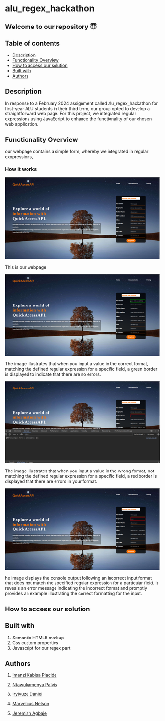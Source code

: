 # alu_regex_hackathon

## Welcome to our repository 😇

## Table of contents

- [Description](#description)
- [Functionality Overview](#functionality-overview)
- [How to access our solution](#how-to-access-our-solution)
- [Built with](#built-with)
- [Authors](#authors)

## Description

In response to a February 2024 assignment called alu_regex_hackathon for first-year ALU students in their third term, our group opted to develop a straightforward web page. For this project, we integrated regular expressions using JavaScript to enhance the functionality of our chosen web application.

## Functionality Overview

our webpage contains a simple form, whereby we integrated in regular exxpressions,

### How it works

![first-img](images/api1.png)

This is our webpage

![second-img](images/api2.png)

The image illustrates that when you input a value in the correct format, matching the defined regular expression for a specific field, a green border is displayed to indicate that there are no errors.

![third-img](images/api3.png)

The image illustrates that when you input a value in the wrong format, not matching the defined regular expression for a specific field, a red border is displayed that there are errors in your format.

![fourth-img](images/api4.png)

he image displays the console output following an incorrect input format that does not match the specified regular expression for a particular field. It reveals an error message indicating the incorrect format and promptly provides an example illustrating the correct formatting for the input.

## How to access our solution

## Built with

1. Semantic HTML5 markup
2. Css custom properties
3. Javascript for our regex part

## Authors

1. [Imanzi Kabisa Placide](https://github.com/pimanzi)

2. [Ntawukamenya Palvis](https://github.com/Pntawukamenya)

3. [Iryivuze Daniel](https://github.com/Daniel-IRYIVUZE)

4. [Marvelous Nelson](https://github.com/mnelson-1)

5. [Jeremiah Agbaje](https://github.com/j-agbaje)
